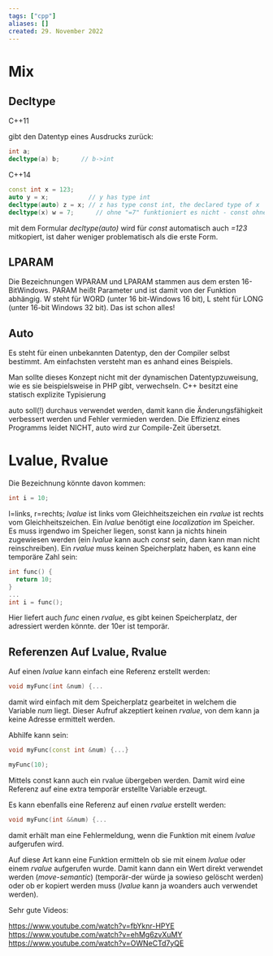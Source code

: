 ```yaml
---
tags: ["cpp"]
aliases: []
created: 29. November 2022
---
```


# Mix

## Decltype

C++11

gibt den Datentyp eines Ausdrucks zurück:

```c++
int a;
decltype(a) b;		// b->int
```

C++14

```c++
const int x = 123;
auto y = x;           // y has type int
decltype(auto) z = x; // z has type const int, the declared type of x
decltype(x) w = 7;		// ohne "=7" funktioniert es nicht - const ohne = klappt nicht
```

mit dem Formular *decltype(auto)* wird für *const* automatisch auch *=123* mitkopiert, ist daher weniger problematisch als die erste Form.

## LPARAM

Die Bezeichnungen WPARAM und LPARAM stammen aus dem ersten 16-BitWindows. PARAM heißt Parameter und ist damit von der Funktion abhängig. W steht für WORD (unter 16 bit-Windows 16 bit), L steht für LONG (unter 16-bit Windows 32 bit). Das ist schon alles!

## Auto

Es steht für einen unbekannten Datentyp, den der Compiler selbst bestimmt. Am einfachsten versteht man es anhand eines Beispiels.

Man sollte dieses Konzept nicht mit der dynamischen Datentypzuweisung, wie es sie beispielsweise in PHP gibt, verwechseln. C++ besitzt eine statisch explizite Typisierung

auto soll(!) durchaus verwendet werden, damit kann die Änderungsfähigkeit verbessert werden und Fehler vermieden werden. Die Effizienz eines Programms leidet NICHT, auto wird zur Compile-Zeit übersetzt.

# Lvalue, Rvalue

Die Bezeichnung könnte davon kommen:

```c++
int i = 10;
```

l=links, r=rechts; *lvalue* ist links vom Gleichheitszeichen ein *rvalue* ist rechts vom Gleichheitszeichen. Ein *lvalue* benötigt eine *localization* im Speicher. Es muss irgendwo im Speicher liegen, sonst kann ja nichts hinein zugewiesen werden (ein *lvalue* kann auch *const* sein, dann kann man nicht reinschreiben). Ein *rvalue* muss keinen Speicherplatz haben, es kann eine temporäre Zahl sein:

```c++
int func() {
  return 10;  
}
...
int i = func();
```

Hier liefert auch *func* einen *rvalue*, es gibt keinen Speicherplatz, der adressiert werden könnte. der 10er ist temporär.

## Referenzen Auf Lvalue, Rvalue

Auf einen *lvalue* kann einfach eine Referenz erstellt werden:

```c++
void myFunc(int &num) {...
```

damit wird einfach mit dem Speicherplatz gearbeitet in welchem die Variable *num* liegt. Dieser Aufruf akzeptiert keinen *rvalue*, von dem kann ja keine Adresse ermittelt werden.

Abhilfe kann sein:

```c++
void myFunc(const int &num) {...}

myFunc(10);
```

Mittels const kann auch ein rvalue übergeben werden. Damit wird eine Referenz auf eine extra temporär erstellte Variable erzeugt.

Es kann ebenfalls eine Referenz auf einen *rvalue* erstellt werden:

```c++
void myFunc(int &&num) {...
```

damit erhält man eine Fehlermeldung, wenn die Funktion mit einem *lvalue* aufgerufen wird.

Auf diese Art kann eine Funktion ermitteln ob sie mit einem *lvalue* oder einem *rvalue* aufgerufen wurde. Damit kann dann ein Wert direkt verwendet werden (*move-semantic*) (temporär-der würde ja sowieso gelöscht werden) oder ob er kopiert werden muss (*lvalue* kann ja woanders auch verwendet werden).

Sehr gute Videos:

<https://www.youtube.com/watch?v=fbYknr-HPYE>  
<https://www.youtube.com/watch?v=ehMg6zvXuMY>  
<https://www.youtube.com/watch?v=OWNeCTd7yQE>

#